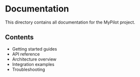 # Documentation

This directory contains all documentation for the MyPilot project.

## Contents
- Getting started guides
- API reference
- Architecture overview
- Integration examples
- Troubleshooting